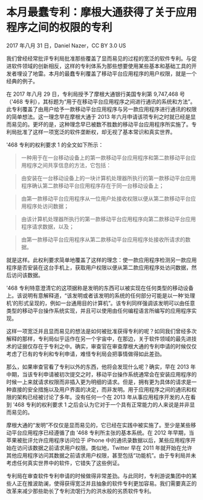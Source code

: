 # 本月最蠢专利：摩根大通获得了关于应用程序之间的权限的专利

2017 年八月 31 日，Daniel Nazer，CC BY 3.0 US

我们曾经经常批评专利局批准那些覆盖了显而易见的过程的宽泛的软件专利。与促进软件领域的创新相反，这样的专利体系为那些想要使用某些基本和基础工具的开发者埋设了地雷。本月的最蠢专利覆盖了移动平台应用程序的用户权限，就是一个经典的例子。

在 2017 年八月 29 日，专利局授予了摩根大通银行美国专利第 9,747,468 号（'468 专利），其标题为“用于在移动平台应用程序之间进行通讯的系统和方法”。此专利覆盖了由用户给予一款移动平台应用程序与另一款应用程序进行通讯的权限的简单想法。这一理念早在摩根大通于 2013 年六月申请该项专利之时就已经是显而易见的。更坏的是，这种理念早已被数不胜数的移动平台应用程序所实施了。专利局批准了这样一项宽泛的软件垄断权，却无视了基本常识和真实世界。

'468 专利的权利要求 1 的全文如下所示：

> 一种用于在一台移动设备上的第一款移动平台应用程序和第二款移动平台应用程序之间共享信息的方法，它包括：

> 由安装在一台移动设备上的一块计算机处理器所执行的第一款移动平台应用程序确认第二款移动平台应用程序存在于同一台移动设备上；

> 由第一款移动平台应用程序从一位用户处接收权限以便从第二款移动平台应用程序处访问数据；

> 由该计算机处理器所执行的第一款移动平台应用程序向第二款移动平台应用程序请求数据，以及；

> 由第一款移动平台应用程序从第二款移动平台应用程序处接收所请求的数据。

就是这样。此权利要求简单地覆盖了这样的理念：使一款应用程序检测另一款应用程序是否安装在这台手机上，获取用户权限以便从第二款应用程序处访问数据，然后访问该数据。

'468 专利特意澄清它的这项据称是发明的东西可以被实现在任何类型的移动设备上。该说明有意解释道，“该发明或者该发明的系统的任何部分可能是以一种‘处理机’的形式呈现的，例如一台通用目的计算机”。该专利同样强调该发明可以由任意类型的移动平台操作系统实现，并且可以使用由任何编程语言所编写的应用程序实现。

这样一项宽泛并且显而易见的想法是如何被批准获得专利的呢？如同我们曾经多次解释的那样，专利局似乎运作在另一个宇宙中，在那边，关于软件领域的最先进技术的证据仅存在于专利之中。确实，审查官在审查摩根大通的专利申请的时候仅仅考虑了已有的专利和专利申请，难怪专利局会把事情做得如此差劲。

那么，如果审查官看了专利以外的东西，他将会发现什么呢？确实，早在 2013 年中期，当该专利申请被初次提交之时，移动平台操作系统通常会在安装应用程序的时候一上来就请求权限而非插入更为明细的请求。但是，拥有更为具体的请求是一种直接的安全措施以及用户界面的决定，而非发明。用于应用程序之间的通讯和权限的架构已经被讨论了多年。没有任何一个在 2013 年从事应用程序开发的人在看到 '468 专利的权利要求 1 之后会认为它对于一个具有正常能力的人来说是并非显而易见的。

摩根大通的“发明”不仅仅是显而易见的，它已经在实践中被实施了。至少是某些移动平台应用程序已经遵循了由 '468 专利所主张的基本系统。在 2012 年早期，当苹果被批评允许应用程序访问位于 iPhone 中的通讯录数据以后，某些应用程序开始在访问该数据之前请求用户权限。类似地，Twitter 早在 2011 年就开始在允许其他应用程序访问其数据之前请求用户权限，甚至包括“功能机”。由于专利局并未考虑任何真实世界中的软件，它错失了这些例证。

专利局在审查软件专利申请的时候做得非常差劲。与此同时，专利游说集团中的某些人正在推波助澜，使得获得宽泛并且抽象的软件专利更加容易。我们需要真正的改革来减少那些助长了专利流氓行为的洪水般的劣质软件专利。
